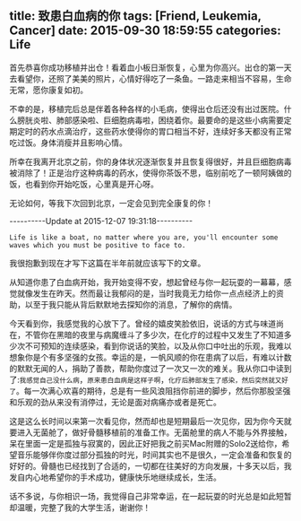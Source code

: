 title: 致患白血病的你
tags: [Friend, Leukemia, Cancer]
date: 2015-09-30 18:59:55
categories: Life
---

首先恭喜你成功移植并出仓！看着血小板日渐恢复，心里为你高兴。出仓的第一天去看望你，还照了美美的照片，心情好得吃了一条鱼。一路走来相当不容易，生命无常，愿你康复如初。

不幸的是，移植完后总是伴着各种各样的小毛病，使得出仓后还没有出过医院。什么膀胱炎啦、肺部感染啦、巨细胞病毒啦，困绕着你。最要命的是这些小病需要定期定时的药水点滴治疗，这些药水使得你的胃口相当不好，连续好多天都没有正常吃过饭。身体消瘦并且影响心情。

所幸在我离开北京之前，你的身体状况逐渐恢复并且恢复得很好，并且巨细胞病毒被消除了！正是治疗这种病毒的药水，使得你茶饭不思，临别前吃了一顿阿姨做的饭，也看到你开始吃饭，心里真是开心呀。

无论如何，等我下次回到北京，一定会见到完全康复的你！

----------Update at 2015-12-07 19:31:18----------

`Life is like a boat, no matter where you are, you'll encounter some waves which you must be positive to face to.`

我很抱歉到现在才写下这篇在半年前就应该写下的文章。

从知道你患了白血病开始，我开始变得不安，想起曾经与你一起玩耍的一幕幕，感觉就像发生在昨天。然而最让我郁闷的是，当时我竟无力给你一点点经济上的资助，以至于我只能从背后默默地去探知你的消息，了解你的病情。

今天看到你，我感觉我的心放下了。曾经的嬉皮笑脸依旧，说话的方式与味道尚在，不管你在黑暗的夜里与病魔缠斗了多少次，在化疗的过程中又发生了不知道多少次不可预知的连续感染，看到你说话的笑脸，以及从你口中吐出的乐观，我难以想象你是个有多坚强的女孩。幸运的是，一帆风顺的你在患病了以后，有难以计数的默默无闻的人，捐助了善款，帮助你度过了一次又一次的难关。我从你口中读到了:`我感觉自己没什么病`，`原来患白血病是这样子啊`，`化疗后肺部发生了感染，然后突然就又好了`。每一次满心欢喜的期待，总是有一些风浪阻挡你前进的脚步，然后你那股坚强和乐观的劲从来没有消停过，无论是面对病痛亦或者是死亡。

这是这么长时间以来第一次看见你，然而却也是短期最后一次见你，因为你今天就要进入无菌舱了，做好骨髓移植前的准备工作。无菌舱里的病人不能与外界接触，呆在里面一定是孤独与寂寞的，因此正好把我之前买Mac附赠的Solo2送给你，希望音乐能够伴你度过部分孤独的时光，时间其实也不是很久，一定会准备和恢复的好好的。骨髓也已经找到了合适的，一切都在往美好的方向发展，十多天以后，我发自内心地希望你的手术成功，健康快乐地继续成长，生活。

话不多说，与你相识一场，我觉得自己非常幸运，在一起玩耍的时光总是如此短暂却温暖，完整了我的大学生活，谢谢你！